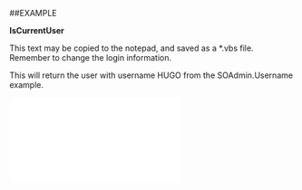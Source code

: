

##EXAMPLE

**IsCurrentUser**

This text may be copied to the notepad, and saved as a *.vbs file. Remember to change the login information.



This will return the user with username HUGO from the SOAdmin.Username example.

![](../../Examples/vbs/SOUser.IsCurrentUser.vbs.txt)





